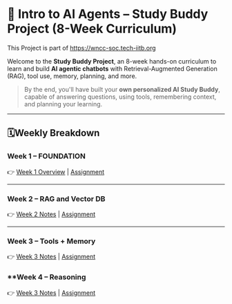 # 🤖 Intro to AI Agents – Study Buddy Project (8-Week Curriculum)

This Project is part of https://wncc-soc.tech-iitb.org

Welcome to the **Study Buddy Project**, an 8-week hands-on curriculum to learn and build **AI agentic chatbots** with Retrieval-Augmented Generation (RAG), tool use, memory, planning, and more.

> By the end, you'll have built your **own personalized AI Study Buddy**, capable of answering questions, using tools, remembering context, and planning your learning.

---

## 🗓Weekly Breakdown

### **Week 1 – FOUNDATION**
  👉 [Week 1 Overview](week1/week1.md) | [Assignment](week1/assignment.md)

---

### **Week 2 – RAG and Vector DB**
  👉 [Week 2 Notes](week2/material.md) | [Assignment](week2/assignment.md)

---

### **Week 3 – Tools + Memory**
  👉 [Week 3 Notes](week3/notes.md) | [Assignment](week3/assignment.md)


### **Week 4 – Reasoning
  👉 [Week 3 Notes](week4/material.md) | [Assignment](week4/assignment.md)
